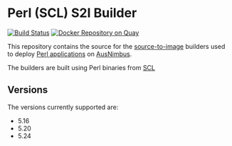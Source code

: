 # Perl (SCL) S2I Builder

[![Build Status](https://travis-ci.org/ausnimbus/s2i-perl-scl.svg?branch=master)](https://travis-ci.org/ausnimbus/s2i-perl-scl)
[![Docker Repository on Quay](https://quay.io/repository/ausnimbus/s2i-perl-scl/status "Docker Repository on Quay")](https://quay.io/repository/ausnimbus/s2i-perl-scl)

This repository contains the source for the [source-to-image](https://github.com/openshift/source-to-image)
builders used to deploy [Perl applications](https://www.ausnimbus.com.au/languages/perl/)
on [AusNimbus](https://www.ausnimbus.com.au/).

The builders are built using Perl binaries from [SCL](https://www.softwarecollections.org/en/)

## Versions

The versions currently supported are:

- 5.16
- 5.20
- 5.24
